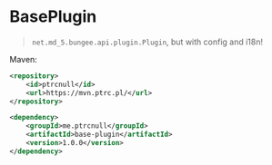 # BasePlugin

> `net.md_5.bungee.api.plugin.Plugin`, but with config and i18n!


Maven:

```xml
<repository>
    <id>ptrcnull</id>
    <url>https://mvn.ptrc.pl/</url>
</repository>
```
```xml
<dependency>
    <groupId>me.ptrcnull</groupId>
    <artifactId>base-plugin</artifactId>
    <version>1.0.0</version>
</dependency>
```
